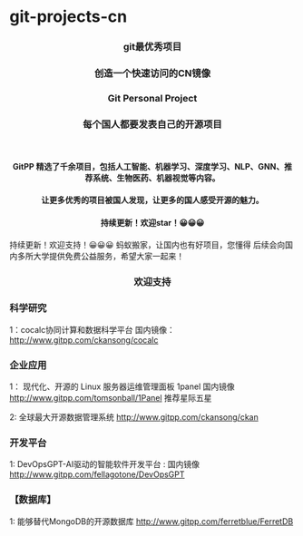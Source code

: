 # git-projects-cn
<h3 align="center">git最优秀项目</h3>

<h3 align="center">创造一个快速访问的CN镜像</h3>


<h3 align="center">Git Personal Project </h3>
 <h3 align="center"> 每个国人都要发表自己的开源项目</h3> <br>
 
<h4 align="center">GitPP 精选了千余项目，包括人工智能、机器学习、深度学习、NLP、GNN、推荐系统、生物医药、机器视觉等内容。</h4>
<h4 align="center">让更多优秀的项目被国人发现，让更多的国人感受开源的魅力。</h4>
<h4 align="center">持续更新！欢迎star！😀😀😀</h4>


持续更新！欢迎支持！😀😀😀 蚂蚁搬家，让国内也有好项目，您懂得
后续会向国内多所大学提供免费公益服务，希望大家一起来！

<h3 align="center">欢迎支持</h3>


<h3>科学研究</h3>


1：cocalc协同计算和数据科学平台 国内镜像： http://www.gitpp.com/ckansong/cocalc 


<h3>企业应用</h3>

1： 现代化、开源的 Linux 服务器运维管理面板  1panel 国内镜像  http://www.gitpp.com/tomsonball/1Panel  推荐星际五星

2:  全球最大开源数据管理系统    http://www.gitpp.com/ckansong/ckan



<h3>开发平台</h3>

1: DevOpsGPT-AI驱动的智能软件开发平台 :   国内镜像 http://www.gitpp.com/fellagotone/DevOpsGPT



<h3>【数据库】</h3>

1: 能够替代MongoDB的开源数据库  http://www.gitpp.com/ferretblue/FerretDB


